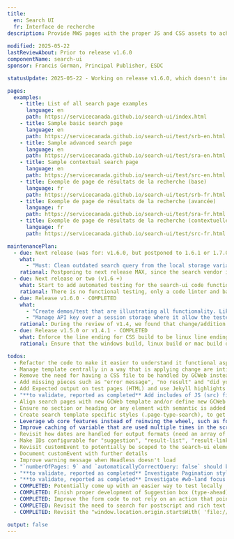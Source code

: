 ```yaml
---
title:
  en: Search UI
  fr: Interface de recherche
description: Provide MWS pages with the proper JS and CSS assets to achieve a working search page with the vendor's (Coveo) technology called Headless.
  
modified: 2025-05-22
lastReviewAbout: Prior to release v1.6.0
componentName: search-ui
sponsor: Francis Gorman, Principal Publisher, ESDC 

statusUpdate: 2025-05-22 - Working on release v1.6.0, which doesn't include 1 item from the maintenance plan (postponed to next release)

pages:
  examples:
    - title: List of all search page examples
      language: en
      path: https://servicecanada.github.io/search-ui/index.html
    - title: Sample basic search page
      language: en
      path: https://servicecanada.github.io/search-ui/test/srb-en.html
    - title: Sample advanced search page
      language: en
      path: https://servicecanada.github.io/search-ui/test/sra-en.html
    - title: Sample contextual search page
      language: en
      path: https://servicecanada.github.io/search-ui/test/src-en.html
    - title: Exemple de page de résultats de la recherche (base)
      language: fr
      path: https://servicecanada.github.io/search-ui/test/srb-fr.html
    - title: Exemple de page de résultats de la recherche (avancée)
      language: fr
      path: https://servicecanada.github.io/search-ui/test/sra-fr.html
    - title: Exemple de page de résultats de la recherche (contextuelle)
      language: fr
      path: https://servicecanada.github.io/search-ui/test/src-fr.html

maintenancePlan:
  - due: Next release (was for: v1.6.0, but postponed to 1.6.1 or 1.7.0)
    what:
      - "Must: Clean outdated search query from the local storage variable `__coveo.analytics.history`. At minimum an expiry date/time constraint must be applied."
    rational: Postponing to next release MAX, since the search vendor is still working on a viable solution which requires management approval on our side (through their Azure item: https://dev.azure.com/CoveoPS/ESD%20Canada%20TA%20work/_workitems/edit/407387)
  - due: Next release or two (v1.6 +)
    what: Start to add automated testing for the search-ui code functional aspect. This could be unit testing or functiona testing with pupetteer.
    rational: There is no functional testing, only a code linter and basic syntax checker.
  - due: Release v1.6.0 - COMPLETED
    what:
      - "Create demos/test that are illustrating all functionality. Like a demos that show all the possible configurable option."
      - "Manage API key over a session storage where it allow the tester to enter that key manually in a separate page"
    rational: During the review of v1.4, we found that change/addition was made to un-demoed feature.
  - due: Release v1.5.0 or v1.4.1 - COMPLETED
    what: Enforce the line ending for CSS build to be linux line ending, especially when generating the distribution files
    rational: Ensure that the windows build, linux build or mac build do produce the same binary file.

todos:
  - Refactor the code to make it easier to understand it functional aspect
  - Manage template centrally in a way that is applying change are intituitive and easierand make if easier to configure/update
  - Remove the need for having a CSS file to be handled by GCWeb instead!
  - Add missing pieces such as "error message", "no result" and "did you mean" into our reference implementation as an example
  - Add Expected output on test pages (HTML) and use Jekyll highlights
  - "**to validate, reported as completed** Add includes of JS (src) files in a baked in Jekyll variables instead of hardcoded"
  - Align search pages with new GCWeb template and/or define new GCWeb templates
  - Ensure no section or heading or any element with semantic is added alone/empty on the page 
  - Create search template specific styles (.page-type-search), to get rid of overusage of .h3 class for example
  - Leverage wb core features instead of reinving the wheel, such as for language of page and dates. For dates, native JS functions could be leveraged such as: toLocaleDateString
  - Improve caching of variable that are used multiple times in the script, such as: window.location, then window.location.pathname
  - Revisit how dates are handled for output formats (need an array of months?)
  - Make IDs configurable for "suggestion", "result-list", "result-link", "query-summary", "pager"
  - Revisit customEvent to potentially be scoped to the search-ui element instead of document
  - Document customEvent with further details
  - Improve warning message when Headless doesn't load
  - "`numberOfPages: 9` and `automaticallyCorrectQuery: false` should be configurable through parameters"
  - "**to validate, reported as completed** Investigate Pagination styles when testing from GitHub"
  - "**to validate, reported as completed** Investigate #wb-land focus on Advanced search"
  - COMPLETED: Potentially come up with an easier way to test locally
  - COMPLETED: Finish proper development of Suggestion box (type-ahead)
  - COMPLETED: Improve the form code to not rely on an action that points to an anchor for a dynamically added element, which doesn't exist on the page prior to JS
  - COMPLETED: Revisit the need to search for postscript and rich text documents (ps and rtf. Are they needed? What's the usecase?
  - COMPLETED: Revisit the "window.location.origin.startsWith( 'file://' )" condition

output: false
---
```


